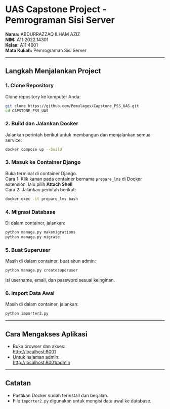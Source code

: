# UAS Capstone Project - Pemrograman Sisi Server

**Nama:** ABDURRAZZAQ ILHAM AZIZ  
**NIM:** A11.2022.14301  
**Kelas:** A11.4601  
**Mata Kuliah:** Pemrograman Sisi Server

---

## Langkah Menjalankan Project

### 1. Clone Repository

Clone repository ke komputer Anda:
```bash
git clone https://github.com/Pemulages/Capstone_PSS_UAS.git
cd CAPSTONE_PSS_UAS
```

### 2. Build dan Jalankan Docker

Jalankan perintah berikut untuk membangun dan menjalankan semua service:
```bash
docker compose up --build
```

### 3. Masuk ke Container Django

Buka terminal di container Django.  
Cara 1: Klik kanan pada container bernama `prepare_lms` di Docker extension, lalu pilih **Attach Shell**  
Cara 2: Jalankan perintah berikut:
```bash
docker exec -it prepare_lms bash
```

### 4. Migrasi Database

Di dalam container, jalankan:
```bash
python manage.py makemigrations
python manage.py migrate
```

### 5. Buat Superuser

Masih di dalam container, buat akun admin:
```bash
python manage.py createsuperuser
```
Isi username, email, dan password sesuai keinginan.

### 6. Import Data Awal

Masih di dalam container, jalankan:
```bash
python importer2.py
```

---

## Cara Mengakses Aplikasi

- Buka browser dan akses:  
  [http://localhost:8001](http://localhost:8001)
- Untuk halaman admin:  
  [http://localhost:8001/admin](http://localhost:8001/admin)

---

## Catatan

- Pastikan Docker sudah terinstall dan berjalan.
- File `importer2.py` digunakan untuk mengisi data awal ke database.
